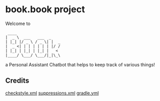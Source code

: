 # book.book project

Welcome to
```
 ____
|  _ \  ___   ___  _
| |_| |/ _ \ / _ \| |  _
|  _ <| | | | | | | |/ /
| |_| | |_| | |_| |   <
|____/ \___/ \___/|_|\_\
```
a Personal Assistant Chatbot that helps to keep track of various things!

## Credits
[checkstyle.xml](https://github.com/se-edu/addressbook-level3/tree/master/config/checkstyle)
[suppressions.xml](https://github.com/se-edu/addressbook-level3/tree/master/config/checkstyle)
[gradle.yml](https://github.com/se-edu/duke/blob/full-template/.github/workflows/gradle.yml)
